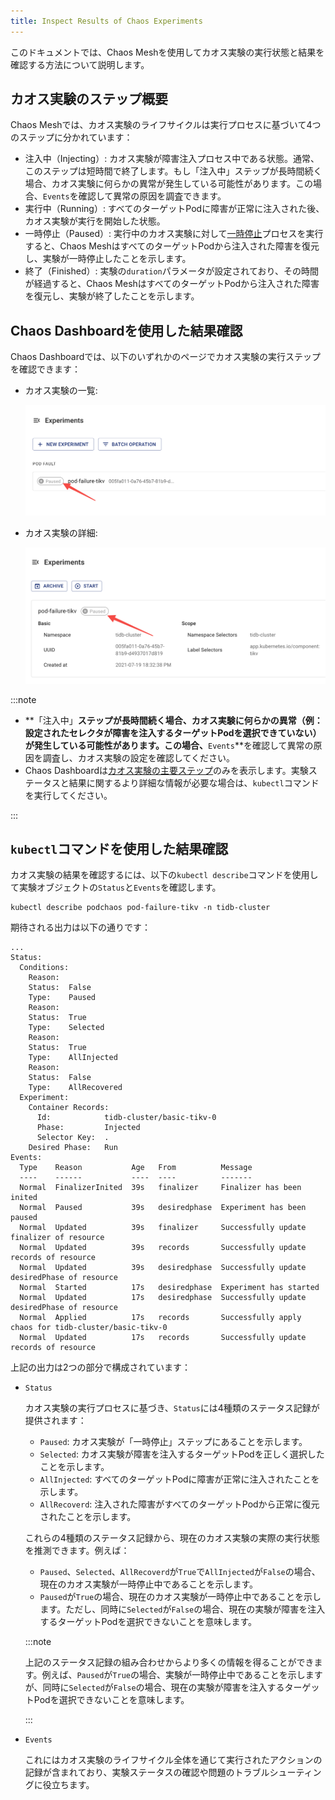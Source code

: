 ```yaml
---
title: Inspect Results of Chaos Experiments
---
```


このドキュメントでは、Chaos Meshを使用してカオス実験の実行状態と結果を確認する方法について説明します。

## カオス実験のステップ概要

Chaos Meshでは、カオス実験のライフサイクルは実行プロセスに基づいて4つのステップに分かれています：

- 注入中（Injecting）: カオス実験が障害注入プロセス中である状態。通常、このステップは短時間で終了します。もし「注入中」ステップが長時間続く場合、カオス実験に何らかの異常が発生している可能性があります。この場合、`Events`を確認して異常の原因を調査できます。
- 実行中（Running）: すべてのターゲットPodに障害が正常に注入された後、カオス実験が実行を開始した状態。
- 一時停止（Paused）: 実行中のカオス実験に対して[一時停止](run-a-chaos-experiment.md#pause-chaos-experiments)プロセスを実行すると、Chaos MeshはすべてのターゲットPodから注入された障害を復元し、実験が一時停止したことを示します。
- 終了（Finished）: 実験の`duration`パラメータが設定されており、その時間が経過すると、Chaos MeshはすべてのターゲットPodから注入された障害を復元し、実験が終了したことを示します。

## Chaos Dashboardを使用した結果確認

Chaos Dashboardでは、以下のいずれかのページでカオス実験の実行ステップを確認できます：

- カオス実験の一覧:

  ![実験ステータス](img/list_chaos_status.png)

- カオス実験の詳細:

  ![実験ステータス](img/chaos_detail_status.png)

:::note

- **「注入中」**ステップが長時間続く場合、カオス実験に何らかの異常（例：設定されたセレクタが障害を注入するターゲットPodを選択できていない）が発生している可能性があります。この場合、**`Events`**を確認して異常の原因を調査し、カオス実験の設定を確認してください。
- Chaos Dashboardは[カオス実験の主要ステップ](#introduction-to-steps-of-a-chaos-experiment)のみを表示します。実験ステータスと結果に関するより詳細な情報が必要な場合は、`kubectl`コマンドを実行してください。

:::

## `kubectl`コマンドを使用した結果確認

カオス実験の結果を確認するには、以下の`kubectl describe`コマンドを使用して実験オブジェクトの`Status`と`Events`を確認します。

```shell
kubectl describe podchaos pod-failure-tikv -n tidb-cluster
```

期待される出力は以下の通りです：

```shell
...
Status:
  Conditions:
    Reason:
    Status:  False
    Type:    Paused
    Reason:
    Status:  True
    Type:    Selected
    Reason:
    Status:  True
    Type:    AllInjected
    Reason:
    Status:  False
    Type:    AllRecovered
  Experiment:
    Container Records:
      Id:            tidb-cluster/basic-tikv-0
      Phase:         Injected
      Selector Key:  .
    Desired Phase:   Run
Events:
  Type    Reason           Age   From          Message
  ----    ------           ----  ----          -------
  Normal  FinalizerInited  39s   finalizer     Finalizer has been inited
  Normal  Paused           39s   desiredphase  Experiment has been paused
  Normal  Updated          39s   finalizer     Successfully update finalizer of resource
  Normal  Updated          39s   records       Successfully update records of resource
  Normal  Updated          39s   desiredphase  Successfully update desiredPhase of resource
  Normal  Started          17s   desiredphase  Experiment has started
  Normal  Updated          17s   desiredphase  Successfully update desiredPhase of resource
  Normal  Applied          17s   records       Successfully apply chaos for tidb-cluster/basic-tikv-0
  Normal  Updated          17s   records       Successfully update records of resource
```

上記の出力は2つの部分で構成されています：

- `Status`

  カオス実験の実行プロセスに基づき、`Status`には4種類のステータス記録が提供されます：

  - `Paused`: カオス実験が「一時停止」ステップにあることを示します。
  - `Selected`: カオス実験が障害を注入するターゲットPodを正しく選択したことを示します。
  - `AllInjected`: すべてのターゲットPodに障害が正常に注入されたことを示します。
  - `AllRecoverd`: 注入された障害がすべてのターゲットPodから正常に復元されたことを示します。

  これらの4種類のステータス記録から、現在のカオス実験の実際の実行状態を推測できます。例えば：

  - `Paused`、`Selected`、`AllRecoverd`が`True`で`AllInjected`が`False`の場合、現在のカオス実験が一時停止中であることを示します。
  - `Paused`が`True`の場合、現在のカオス実験が一時停止中であることを示します。ただし、同時に`Selected`が`False`の場合、現在の実験が障害を注入するターゲットPodを選択できないことを意味します。

  :::note

  上記のステータス記録の組み合わせからより多くの情報を得ることができます。例えば、`Paused`が`True`の場合、実験が一時停止中であることを示しますが、同時に`Selected`が`False`の場合、現在の実験が障害を注入するターゲットPodを選択できないことを意味します。

  :::

- `Events`

  これにはカオス実験のライフサイクル全体を通じて実行されたアクションの記録が含まれており、実験ステータスの確認や問題のトラブルシューティングに役立ちます。